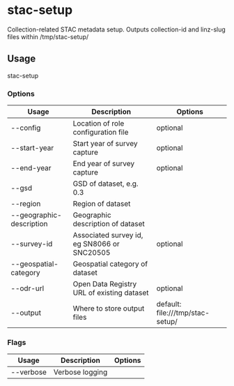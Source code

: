 # stac-setup

Collection-related STAC metadata setup. Outputs collection-id and linz-slug files within /tmp/stac-setup/

## Usage

stac-setup <options>

### Options

| Usage                          | Description                                 | Options                          |
| ------------------------------ | ------------------------------------------- | -------------------------------- |
| --config <str>                 | Location of role configuration file         | optional                         |
| --start-year <str>             | Start year of survey capture                | optional                         |
| --end-year <str>               | End year of survey capture                  | optional                         |
| --gsd <value>                  | GSD of dataset, e.g. 0.3                    |                                  |
| --region <str>                 | Region of dataset                           |                                  |
| --geographic-description <str> | Geographic description of dataset           |                                  |
| --survey-id <str>              | Associated survey id, eg SN8066 or SNC20505 | optional                         |
| --geospatial-category <str>    | Geospatial category of dataset              |                                  |
| --odr-url <str>                | Open Data Registry URL of existing dataset  | optional                         |
| --output <value>               | Where to store output files                 | default: file:///tmp/stac-setup/ |

### Flags

| Usage     | Description     | Options |
| --------- | --------------- | ------- |
| --verbose | Verbose logging |         |

<!-- This file has been autogenerated by src/readme/readme.generate.ts -->
